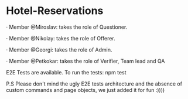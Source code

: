 # Hotel-Reservations

· Member @Miroslav: takes the role of Questioner.

· Member @Nikolay: takes the role of Offerer.

· Member @Georgi: takes the role of Admin.

· Member @Petkokar: takes the role of Verifier, Team lead and QA

E2E Tests are available.
To run the tests:
npm test

P.S
Please don't mind the ugly E2E tests architecture and the absence of custom commands and page objects, we just added it for fun :))))